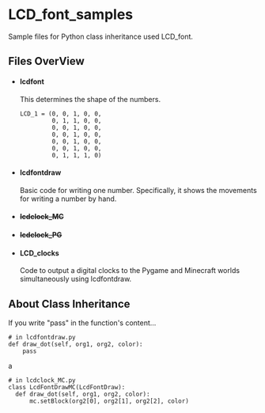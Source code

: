 # **LCD_font_samples**
Sample files for Python class inheritance used LCD_font.


## Files OverView
+ #### lcdfont
  This determines the shape of the numbers.
  ```
  LCD_1 = (0, 0, 1, 0, 0,
           0, 1, 1, 0, 0,
           0, 0, 1, 0, 0,
           0, 0, 1, 0, 0,
           0, 0, 1, 0, 0,
           0, 0, 1, 0, 0,
           0, 1, 1, 1, 0)
  ```
+ #### lcdfontdraw
  Basic code for writing one number.
  Specifically, it shows the movements for writing a number by hand.
+ #### ~~lcdclock_MC~~

+ #### ~~lcdclock_PG~~

+ #### LCD_clocks
  Code to output a digital clocks to the Pygame and Minecraft worlds simultaneously using lcdfontdraw.


## About Class Inheritance
  If you write "pass" in the function's content...
  ```
  # in lcdfontdraw.py
  def draw_dot(self, org1, org2, color):
      pass
  ```
  a
  ```
  # in lcdclock_MC.py
  class LcdFontDrawMC(LcdFontDraw):
    def draw_dot(self, org1, org2, color):
        mc.setBlock(org2[0], org2[1], org2[2], color)
  ```